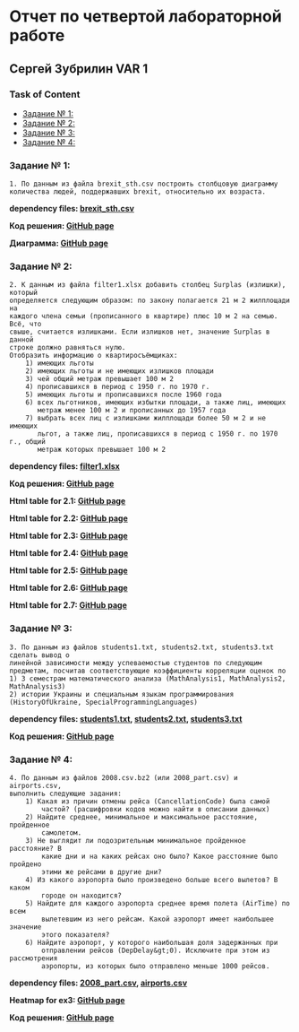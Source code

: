 # Отчет по четвертой лабораторной работе
## Сергей Зубрилин VAR 1
### Task of Content
* [Задание № 1:](https://github.com/ZegsZub/Python_sql_corse_labs/blob/master/lab_4/README.md#задание--1)
* [Задание № 2:](https://github.com/ZegsZub/Python_sql_corse_labs/blob/master/lab_4/README.md#задание--2)
* [Задание № 3:](https://github.com/ZegsZub/Python_sql_corse_labs/blob/master/lab_4/README.md#задание--3)
* [Задание № 4:](https://github.com/ZegsZub/Python_sql_corse_labs/blob/master/lab_4/README.md#задание--4)
### Задание № 1:
````
1. По данным из файла brexit_sth.csv построить столбцовую диаграмму
количества людей, поддержавших brexit, относительно их возраста.
````
**dependency files: [brexit_sth.csv](https://github.com/ZegsZub/Python_sql_corse_labs/blob/master/lab_4/brexit_sth.csv)**

**Код решения: [GitHub page](https://github.com/ZegsZub/Python_sql_corse_labs/blob/master/lab_4/ex1.py)**

**Диаграмма: [GitHub page](https://github.com/ZegsZub/Python_sql_corse_labs/blob/master/lab_4/ex1_bar.png)**
###
### Задание № 2:
````
2. К данным из файла filter1.xlsx добавить столбец Surplas (излишки), который
определяется следующим образом: по закону полагается 21 м 2 жилплощади на
каждого члена семьи (прописанного в квартире) плюс 10 м 2 на семью. Всё, что
свыше, считается излишками. Если излишков нет, значение Surplas в данной
строке должно равняться нулю.
Отобразить информацию о квартиросъёмщиках:
    1) имеющих льготы
    2) имеющих льготы и не имеющих излишков площади
    3) чей общий метраж превышает 100 м 2
    4) прописавшихся в период с 1950 г. по 1970 г.
    5) имеющих льготы и прописавшихся после 1960 года
    6) всех льготников, имеющих избытки площади, а также лиц, имеющих
       метраж менее 100 м 2 и прописанных до 1957 года
    7) выбрать всех лиц с излишками жилплощади более 50 м 2 и не имеющих
       льгот, а также лиц, прописавшихся в период с 1950 г. по 1970 г., общий
       метраж которых превышает 100 м 2
````

**dependency files: [filter1.xlsx](https://github.com/ZegsZub/Python_sql_corse_labs/blob/master/lab_4/filter1.xlsx)**

**Код решения: [GitHub page](https://github.com/ZegsZub/Python_sql_corse_labs/blob/master/lab_4/ex2.py)**

**Html table for 2.1: [GitHub page](https://github.com/ZegsZub/Python_sql_corse_labs/blob/master/lab_4/ex2_1_table.html)**

**Html table for 2.2: [GitHub page](https://github.com/ZegsZub/Python_sql_corse_labs/blob/master/lab_4/ex2_2_table.html)**

**Html table for 2.3: [GitHub page](https://github.com/ZegsZub/Python_sql_corse_labs/blob/master/lab_4/ex2_3_table.html)**

**Html table for 2.4: [GitHub page](https://github.com/ZegsZub/Python_sql_corse_labs/blob/master/lab_4/ex2_4_table.html)**

**Html table for 2.5: [GitHub page](https://github.com/ZegsZub/Python_sql_corse_labs/blob/master/lab_4/ex2_5_table.html)**

**Html table for 2.6: [GitHub page](https://github.com/ZegsZub/Python_sql_corse_labs/blob/master/lab_4/ex2_6_table.html)**

**Html table for 2.7: [GitHub page](https://github.com/ZegsZub/Python_sql_corse_labs/blob/master/lab_4/ex2_7_table.html)**

###
### Задание № 3:
````
3. По данным из файлов students1.txt, students2.txt, students3.txt сделать вывод о
линейной зависимости между успеваемостью студентов по следующим
предметам, посчитав соответствующие коэффициенты корреляции оценок по
1) 3 семестрам математического анализа (MathAnalysis1, MathAnalysis2,
MathAnalysis3)
2) истории Украины и специальным языкам программирования
(HistoryOfUkraine, SpecialProgrammingLanguages)
````
**dependency files:
[students1.txt](https://github.com/ZegsZub/Python_sql_corse_labs/blob/master/lab_4/students1.txt),
[students2.txt](https://github.com/ZegsZub/Python_sql_corse_labs/blob/master/lab_4/students2.txt),
[students3.txt](https://github.com/ZegsZub/Python_sql_corse_labs/blob/master/lab_4/students3.txt)**

**Код решения: [GitHub page](https://github.com/ZegsZub/Python_sql_corse_labs/blob/master/lab_4/ex3.py)**

###
### Задание № 4:
````
4. По данным из файлов 2008.csv.bz2 (или 2008_part.csv) и airports.csv,
выполнить следующие задания:
    1) Какая из причин отмены рейса (CancellationCode) была самой
        частой? (расшифровки кодов можно найти в описании данных)
    2) Найдите среднее, минимальное и максимальное расстояние, пройденное
        самолетом.
    3) Не выглядит ли подозрительным минимальное пройденное расстояние? В
        какие дни и на каких рейсах оно было? Какое расстояние было пройдено
        этими же рейсами в другие дни?
    4) Из какого аэропорта было произведено больше всего вылетов? В каком
        городе он находится?
    5) Найдите для каждого аэропорта среднее время полета (AirTime) по всем
        вылетевшим из него рейсам. Какой аэропорт имеет наибольшее значение
        этого показателя?
    6) Найдите аэропорт, у которого наибольшая доля задержанных при
        отправлении рейсов (DepDelay&gt;0). Исключите при этом из рассмотрения
        аэропорты, из которых было отправлено меньше 1000 рейсов.
````
**dependency files:
[2008_part.csv](https://github.com/ZegsZub/Python_sql_corse_labs/blob/master/lab_4/2008_part.csv),
[airports.csv](https://github.com/ZegsZub/Python_sql_corse_labs/blob/master/lab_4/airports.csv)**

**Heatmap for ex3: [GitHub page](https://github.com/ZegsZub/Python_sql_corse_labs/blob/master/lab_4/heatmap.png)**

**Код решения: [GitHub page](https://github.com/ZegsZub/Python_sql_corse_labs/blob/master/lab_4/ex4.py)**
###